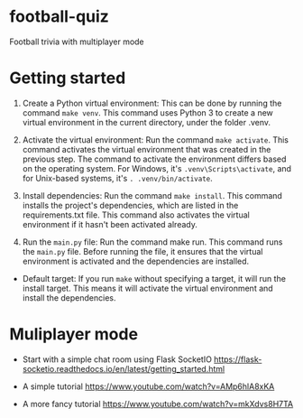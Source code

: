 # football-quiz
Football trivia with multiplayer mode

# Getting started 

1. Create a Python virtual environment: This can be done by running the command `make venv`. This command uses Python 3 to create a new virtual environment in the current directory, under the folder .venv.

2. Activate the virtual environment: Run the command `make activate`. This command activates the virtual environment that was created in the previous step. The command to activate the environment differs based on the operating system. For Windows, it's `.venv\Scripts\activate`, and for Unix-based systems, it's `. .venv/bin/activate`.

3. Install dependencies: Run the command `make install`. This command installs the project's dependencies, which are listed in the requirements.txt file. This command also activates the virtual environment if it hasn't been activated already.

4. Run the `main.py` file: Run the command make run. This command runs the `main.py` file. Before running the file, it ensures that the virtual environment is activated and the dependencies are installed.

- Default target: If you run `make` without specifying a target, it will run the install target. This means it will activate the virtual environment and install the dependencies.

# Muliplayer mode 

- Start with a simple chat room using Flask SocketIO https://flask-socketio.readthedocs.io/en/latest/getting_started.html

- A simple tutorial https://www.youtube.com/watch?v=AMp6hlA8xKA
- A more fancy tutorial   https://www.youtube.com/watch?v=mkXdvs8H7TA
